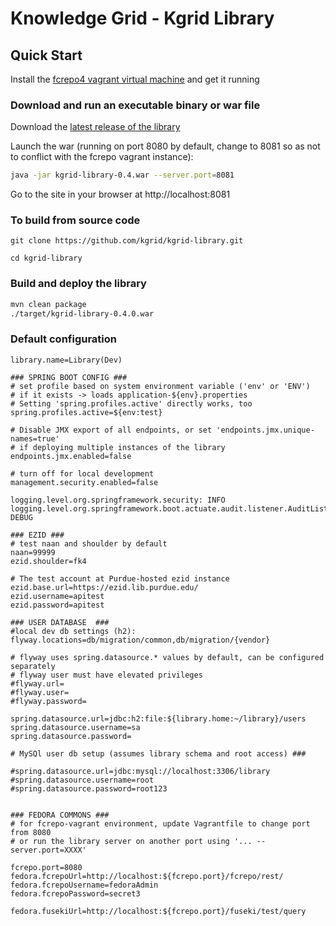 # Knowledge Grid - Kgrid Library

## Quick Start

Install the [fcrepo4 vagrant virtual machine](https://github.com/fcrepo4-exts/fcrepo4-vagrant) and get it running

### Download and run an executable binary or war file

Download the [latest release of the library](https://github.com/kgrid/object-teller/releases/latest) 

Launch the war (running on port 8080 by default, change to 8081 so as not to conflict with the fcrepo vagrant instance):

```bash
java -jar kgrid-library-0.4.war --server.port=8081
```

Go to the site in your browser at http://localhost:8081


### To build from source code

    git clone https://github.com/kgrid/kgrid-library.git
    
    cd kgrid-library
    
### Build and deploy the library

```bash
mvn clean package
./target/kgrid-library-0.4.0.war
```

### Default configuration 

```properties
library.name=Library(Dev)
 
### SPRING BOOT CONFIG ###
# set profile based on system environment variable ('env' or 'ENV')
# if it exists -> loads application-${env}.properties
# Setting 'spring.profiles.active' directly works, too
spring.profiles.active=${env:test}
 
# Disable JMX export of all endpoints, or set 'endpoints.jmx.unique-names=true'
# if deploying multiple instances of the library
endpoints.jmx.enabled=false
 
# turn off for local development
management.security.enabled=false
 
logging.level.org.springframework.security: INFO
logging.level.org.springframework.boot.actuate.audit.listener.AuditListener: DEBUG
 
### EZID ###
# test naan and shoulder by default
naan=99999
ezid.shoulder=fk4
 
# The test account at Purdue-hosted ezid instance
ezid.base.url=https://ezid.lib.purdue.edu/
ezid.username=apitest
ezid.password=apitest
 
### USER DATABASE  ###
#local dev db settings (h2):
flyway.locations=db/migration/common,db/migration/{vendor}
 
# flyway uses spring.datasource.* values by default, can be configured separately
# flyway user must have elevated privileges
#flyway.url=
#flyway.user=
#flyway.password=
 
spring.datasource.url=jdbc:h2:file:${library.home:~/library}/users
spring.datasource.username=sa
spring.datasource.password=
 
# MySQl user db setup (assumes library schema and root access) ###
 
#spring.datasource.url=jdbc:mysql://localhost:3306/library
#spring.datasource.username=root
#spring.datasource.password=root123
 

### FEDORA COMMONS ###
# for fcrepo-vagrant environment, update Vagrantfile to change port from 8080
# or run the library server on another port using '... --server.port=XXXX'
 
fcrepo.port=8080
fedora.fcrepoUrl=http://localhost:${fcrepo.port}/fcrepo/rest/
fedora.fcrepoUsername=fedoraAdmin
fedora.fcrepoPassword=secret3
 
fedora.fusekiUrl=http://localhost:${fcrepo.port}/fuseki/test/query
```

